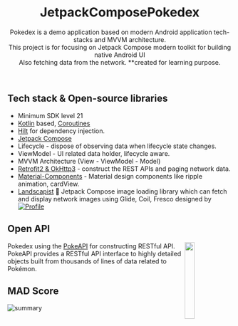 <h1 align="center">JetpackComposePokedex</h1>

<p align="center">  
Pokedex is a demo application based on modern Android application tech-stacks and MVVM architecture.<br>This project is for focusing on Jetpack Compose modern toolkit for building native Android UI<br>
Also fetching data from the network. **created for learning purpose.
</p>
</br>

## Tech stack & Open-source libraries
- Minimum SDK level 21
- [Kotlin](https://kotlinlang.org/) based, [Coroutines](https://github.com/Kotlin/kotlinx.coroutines)
- [Hilt](https://dagger.dev/hilt/) for dependency injection.
- [Jetpack Compose](https://developer.android.com/jetpack/compose?authuser=2)
- Lifecycle - dispose of observing data when lifecycle state changes.
- ViewModel - UI related data holder, lifecycle aware.
- MVVM Architecture (View - ViewModel - Model)
- [Retrofit2 & OkHttp3](https://github.com/square/retrofit) - construct the REST APIs and paging network data.
- [Material-Components](https://github.com/material-components/material-components-android) - Material design components like ripple animation, cardView.
- [Landscapist](https://github.com/skydoves/Landscapist) 
🍂 Jetpack Compose image loading library which can fetch and display network images using Glide, Coil, Fresco designed by <a href="https://github.com/skydoves"><img alt="Profile" src="https://skydoves.github.io/badges/skydoves.svg"/></a> 




## Open API

<img src="https://user-images.githubusercontent.com/24237865/83422649-d1b1d980-a464-11ea-8c91-a24fdf89cd6b.png" align="right" width="21%"/>

Pokedex using the [PokeAPI](https://pokeapi.co/) for constructing RESTful API.<br>
PokeAPI provides a RESTful API interface to highly detailed objects built from thousands of lines of data related to Pokémon.


## MAD Score
![summary](https://user-images.githubusercontent.com/42872628/126574115-2b2a3526-b05b-4d99-8895-d3df41562ef8.png)

